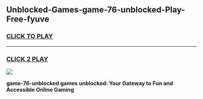 
## Unblocked-Games-game-76-unblocked-Play-Free-fyuve
<h3>
<a href="https://premium76.site?title=game-76-unblocked&ref=24M">CLICK TO PLAY</a></h3>
<hr>

<h3>
<a href="https://premium76.site?title=game-76-unblocked&ref=24M">CLICK 2 PLAY</a>
  
</h3>

<a href="https://premium76.site?title=game-76-unblocked&ref=24M"><img src="https://clearcache.store/games.png"></a>


**game-76-unblocked games unblocked: Your Gateway to Fun and Accessible Online Gaming**
